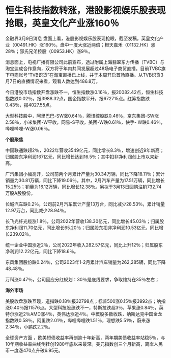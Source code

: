 # 恒生科技指数转涨，港股影视娱乐股表现抢眼，英皇文化产业涨160％

金融界3月9日消息
盘面上看，港股影视娱乐股表现抢眼，截至发稿，英皇文化产业（00491.HK）涨160％，盘中一度大涨近两倍；橙天嘉禾（01132.HK）涨28％；邵氏兄弟控股（00953.HK）涨9％。

消息面上，电视广播有限公司此前宣布，透过附属上海翡翠东方传播（TVBC）与淘宝达成合作意向，双方将于年内共同发展超过48场电子商贸直播。目前TVBC旗下电商账号“TVB识货”在淘宝直播已上线，并于本周开启首场直播。从TVB识货3月7日的直播情况来看，观看人数达到486.8万。

今日港股市场指数开盘涨跌不一，恒生指数涨0.16％，报20082.42点，恒生科技指数跌0.02％，报3988.32点，国企指数平开，报672715点。红筹指数跌0.43％，报4027.55点。

大型科技股中，阿里巴巴-SW涨0.64％，腾讯控股跌0.46％，京东集团-SW涨2.58％，小米集团-W平收，网易-S平收，美团-W跌0.61％，快手-
W跌0.46％，哔哩哔哩-W涨0.06％。

**个股聚焦**

中国联通跌超2％，2022年营收3549亿元，同比增长8.3％，增速创近9年新高；归属股东净利润167亿元，同比增长达到16.5％；其中扣非净利润创上市以来新高。

广汽集团小幅高开，公司前两个月累计产量为30.34万辆，同比下降18.11％；累计销量为30.81万辆，同比下降19.06％。其中，2月汽车产量为17.51万辆，同比增长15.25％；销量为16.12万辆，同比增长12.38％。另拟于3月13日回购注销732.74万股A股股份。

长城汽车跌0.2％，公司前2月汽车累计产量13万台，同比减少28.53％，累计销量12.97万台，同比减少28.94％。

长飞光纤光缆涨1.8％，公司2022年营收138.30亿元，同比增长45.03％；归属股东净利润11.70亿元，同比增长65.20％；归属股东扣非净利润10.53亿元，同比增长239.02％。

统一企业中国涨近2％，公司2022年收入282.57亿元，同比上升12％；归属股东净利润12.22亿元，同比下降18.6％。

东风集团股份跌0.24％，公司2023年1-2月累计汽车销量为262,285辆，同比下降48.48％。

万科涨0.47％，公司回应分红规划：30％是底线要求，争取维持在35％左右；

**海外市场**

美股收盘涨跌互现，道指跌0.18％报32798点；标普500涨0.15％报3992点；纳指涨0.40％报11576点。大型科技股涨跌不一，特斯拉跌超3％，苹果涨0.84％，英特尔涨近2％AMD涨4％，英伟达涨近4％。中概股多数收跌，纳斯达克中国金龙指数跌0.58％。阿里跌2.01％，哔哩哔哩跌1.51％，理想跌5.51％，蔚来涨2.34％，小鹏跌2.2％。

全球资产方面
，欧美短债收益率再创逾十年新高，两年期美债收益率站稳5％，与10年期收益率曲线倒挂创1980年底以来最深。美元指数创三个月新高，离岸人民币一度涨470点升破6.95元。

